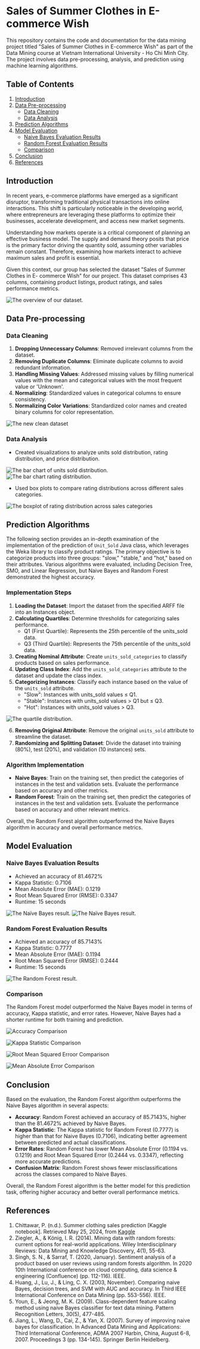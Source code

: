 # Sales of Summer Clothes in E-commerce Wish

This repository contains the code and documentation for the data mining project titled "Sales of Summer Clothes in E-commerce Wish" as part of the Data Mining course at Vietnam International University - Ho Chi Minh City. The project involves data pre-processing, analysis, and prediction using machine learning algorithms.

## Table of Contents

1. [Introduction](#introduction)
2. [Data Pre-processing](#data-pre-processing)
    - [Data Cleaning](#data-cleaning)
    - [Data Analysis](#data-analysis)
3. [Prediction Algorithms](#prediction-algorithms)
4. [Model Evaluation](#model-evaluation)
    - [Naive Bayes Evaluation Results](#naive-bayes-evaluation-results)
    - [Random Forest Evaluation Results](#random-forest-evaluation-results)
    - [Comparison](#comparison)
5. [Conclusion](#conclusion)
6. [References](#references)

## Introduction

In recent years, e-commerce platforms have emerged as a significant disruptor, transforming traditional physical transactions into online interactions. This shift is particularly noticeable in the developing world, where entrepreneurs are leveraging these platforms to optimize their businesses, accelerate development, and access new market segments.

Understanding how markets operate is a critical component of planning an effective business model. The supply and demand theory posits that price is the primary factor driving the quantity sold, assuming other variables remain constant. Therefore, examining how markets interact to achieve maximum sales and profit is essential.

Given this context, our group has selected the dataset "Sales of Summer Clothes in E-
commerce Wish" for our project. This dataset comprises 43 columns, containing product listings, product ratings, and sales performance metrics.

![The overview of our dataset.](Picture/Picture13.jpg)

## Data Pre-processing

### Data Cleaning

1. **Dropping Unnecessary Columns**: Removed irrelevant columns from the dataset.
2. **Removing Duplicate Columns**: Eliminate duplicate columns to avoid redundant information.
3. **Handling Missing Values**: Addressed missing values by filling numerical values with the mean and categorical values with the most frequent value or 'Unknown'.
4. **Normalizing**: Standardized values in categorical columns to ensure consistency.
5. **Normalizing Color Variations**: Standardized color names and created binary columns for color representation.

![The new clean dataset](Picture/Picture1.jpg)

### Data Analysis

- Created visualizations to analyze units sold distribution, rating distribution, and price distribution.

![The bar chart of units sold distribution.](Picture/Picture2.png)
![The bar chart rating distribution.](Picture/Picture3.png)

- Used box plots to compare rating distributions across different sales categories.

![The boxplot of rating distribution across sales categories](Picture/Picture4.png)

## Prediction Algorithms

The following section provides an in-depth examination of the implementation of the prediction of `Unit_Sold` Java class, which leverages the Weka library to classify product ratings. The primary objective is to categorize products into three groups: "slow," "stable," and "hot," based on their attributes. Various algorithms were evaluated, including Decision Tree, SMO, and Linear Regression, but Naive Bayes and Random Forest demonstrated the highest accuracy.

### Implementation Steps

1. **Loading the Dataset**: Import the dataset from the specified ARFF file into an Instances object.
2. **Calculating Quartiles**: Determine thresholds for categorizing sales performance.
    - Q1 (First Quartile): Represents the 25th percentile of the units_sold data.
    - Q3 (Third Quartile): Represents the 75th percentile of the units_sold data.
3. **Creating Nominal Attribute**: Create `units_sold_categories` to classify products based on sales performance.
4. **Updating Class Index**: Add the `units_sold_categories` attribute to the dataset and update the class index.
5. **Categorizing Instances**: Classify each instance based on the value of the `units_sold` attribute.
    - "Slow": Instances with units_sold values ≤ Q1.
    - "Stable": Instances with units_sold values > Q1 but ≤ Q3.
    - "Hot": Instances with units_sold values > Q3.

![The quartile distribution.](Picture/Picture5.png)
    
6. **Removing Original Attribute**: Remove the original `units_sold` attribute to streamline the dataset.
7. **Randomizing and Splitting Dataset**: Divide the dataset into training (80%), test (20%), and validation (10 instances) sets.

### Algorithm Implementation

- **Naive Bayes**: Train on the training set, then predict the categories of instances in the test and validation sets. Evaluate the performance based on accuracy and other metrics.
- **Random Forest**: Train on the training set, then predict the categories of instances in the test and validation sets. Evaluate the performance based on accuracy and other relevant metrics.

Overall, the Random Forest algorithm outperformed the Naive Bayes algorithm in accuracy and overall performance metrics.

## Model Evaluation

### Naive Bayes Evaluation Results

- Achieved an accuracy of 81.4672%
- Kappa Statistic: 0.7106
- Mean Absolute Error (MAE): 0.1219
- Root Mean Squared Error (RMSE): 0.3347
- Runtime: 15 seconds

![The Naïve Bayes result.](Picture/Picture6.jpg)
![The Naïve Bayes result.](Picture/Picture7.png)
### Random Forest Evaluation Results

- Achieved an accuracy of 85.7143%
- Kappa Statistic: 0.7777
- Mean Absolute Error (MAE): 0.1194
- Root Mean Squared Error (RMSE): 0.2444
- Runtime: 15 seconds

![The Random Forest result.](Picture/Picture8.png)

### Comparison

The Random Forest model outperformed the Naive Bayes model in terms of accuracy, Kappa statistic, and error rates. However, Naive Bayes had a shorter runtime for both training and prediction.

![Accuracy Comparison](Picture/Picture9.png)

![Kappa Statistic Comparison](Picture/Picture10.png)

![Root Mean Squared Erroor Comparison](Picture/Picture11.png)

![Mean Absolute Error Comparison](Picture/Picture12.png)

## Conclusion

Based on the evaluation, the Random Forest algorithm outperforms the Naive Bayes algorithm in several aspects:
- **Accuracy**: Random Forest achieved an accuracy of 85.7143%, higher than the 81.4672% achieved by Naive Bayes.
- **Kappa Statistic**: The Kappa statistic for Random Forest (0.7777) is higher than that for Naive Bayes (0.7106), indicating better agreement between predicted and actual classifications.
- **Error Rates**: Random Forest has lower Mean Absolute Error (0.1194 vs. 0.1219) and Root Mean Squared Error (0.2444 vs. 0.3347), reflecting more accurate predictions.
- **Confusion Matrix**: Random Forest shows fewer misclassifications across the classes compared to Naive Bayes.

Overall, the Random Forest algorithm is the better model for this prediction task, offering higher accuracy and better overall performance metrics.

## References

1. Chittawar, P. (n.d.). Summer clothing sales prediction [Kaggle notebook]. Retrieved May 25, 2024, from [Kaggle](https://www.kaggle.com/code/parthchittawar/summer-clothing-sales-prediction)
2. Ziegler, A., & König, I. R. (2014). Mining data with random forests: current options for real-world applications. Wiley Interdisciplinary Reviews: Data Mining and Knowledge Discovery, 4(1), 55-63.
3. Singh, S. N., & Sarraf, T. (2020, January). Sentiment analysis of a product based on user reviews using random forests algorithm. In 2020 10th International conference on cloud computing, data science & engineering (Confluence) (pp. 112-116). IEEE.
4. Huang, J., Lu, J., & Ling, C. X. (2003, November). Comparing naive Bayes, decision trees, and SVM with AUC and accuracy. In Third IEEE International Conference on Data Mining (pp. 553-556). IEEE.
5. Youn, E., & Jeong, M. K. (2009). Class-dependent feature scaling method using naive Bayes classifier for text data mining. Pattern Recognition Letters, 30(5), 477-485.
6. Jiang, L., Wang, D., Cai, Z., & Yan, X. (2007). Survey of improving naive bayes for classification. In Advanced Data Mining and Applications: Third International Conference, ADMA 2007 Harbin, China, August 6-8, 2007. Proceedings 3 (pp. 134-145). Springer Berlin Heidelberg.
